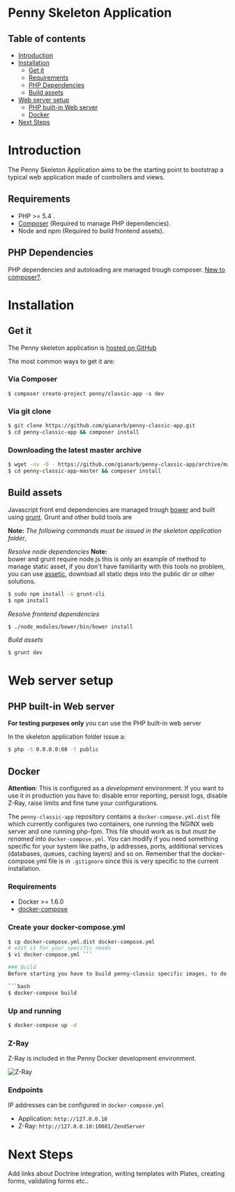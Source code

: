 # Penny Skeleton Application

## Table of contents

- [Introduction](#introduction)
- [Installation](#installation)
    * [Get it](#get-it)
    * [Requirements](#requirements)
    * [PHP Dependencies](#php-dependencies)
    * [Build assets](#build-assets)
- [Web server setup](#web-server-setup)
    * [PHP built-in Web server](#php-built-in-web-server)
    * [Docker](#docker)
- [Next Steps](#next-steps)

# Introduction

The Penny Skeleton Application aims to be the starting point to bootstrap a typical web application made of controllers and views.

## Requirements

- PHP >= 5.4 .
- [Composer](https://getcomposer.org/)  (Required to manage PHP dependencies).
- Node and npm  (Required to build frontend assets).

## PHP Dependencies

PHP dependencies and autoloading are managed trough composer. [New to composer?](https://getcomposer.org/doc/00-intro.md).

# Installation

## Get it

The Penny skeleton application is [hosted on GitHub](https://github.com/gianarb/penny-classic-app)

The most common ways to get it are:

### Via Composer

```
$ composer create-project penny/classic-app -s dev
```

### Via git clone

```bash
$ git clone https://github.com/gianarb/penny-classic-app.git
$ cd penny-classic-app && composer install
```

### Downloading the latest master archive

```bash
$ wget -nv -O - https://github.com/gianarb/penny-classic-app/archive/master.zip | tar zx
$ cd penny-classic-app-master && composer install
```

## Build assets

Javascript front end dependencies are managed trough [bower](http://bower.io/) and built using [grunt](http://gruntjs.com).
Grunt and other build tools are

**Note:** *The following commands must be issued in the skeleton application folder*,

*Resolve node dependencies*
**Note:**  
bower and grunt require node.js this is only an example of method to manage static asset,
if you don't have familiarity with this tools no problem, you can use [assetic](https://github.com/kriswallsmith/assetic),
download all static deps into the public dir or other solutions.

```bash
$ sudo npm install -G grunt-cli
$ npm install
```

*Resolve frontend dependencies*

```bash
$ ./node_modules/bower/bin/bower install
```

*Build assets*

```bash
$ grunt dev
```

# Web server setup

## PHP built-in Web server

**For testing purposes only** you can use the PHP built-in web server

In the skeleton application folder issue a:

```bash
$ php -S 0.0.0.0:80 -t public
```

## Docker

**Attention**: This is configured  as a *development* environment.
If you want to use it in production you have to: disable error reporting, persist logs, disable Z-Ray, raise limits and fine tune your configurations.

The `penny-classic-app` repository contains a `docker-compose.yml.dist` file which currently configures two containers, one
running the NGINX web server and one running php-fpm.
This file should work as is but  *must be renamed* into `docker-compose.yml`. You can modify if you need something specific for your system like paths, ip addresses, ports, additional services (databases, queues, caching layers) and so on.
Remember that the docker-compose.yml file is in `.gitignore` since this is very specific to the current installation.

### Requirements

- Docker >= 1.6.0
- [docker-compose](https://docs.docker.com/compose/)

### Create your docker-compose.yml

```bash
$ cp docker-compose.yml.dist docker-compose.yml
# edit it for your specific needs
$ vi docker-compose.yml ```

### Build
Before starting you have to build penny-classic specific images, to do it issue a:

```bash
$ docker-compose build
```

### Up and running

```bash
$ docker-compose up -d
```

### Z-Ray

Z-Ray is included in the Penny Docker development environment.

![Z-Ray](http://i.imgur.com/MfvkfY0.png)

### Endpoints

IP addresses can be configured in `docker-compose.yml`

- Application:  `http://127.0.0.10`
- Z-Ray:  `http://127.0.0.10:10081/ZendServer`


# Next Steps

Add links about Doctrine integration, writing templates with Plates, creating forms, validating forms etc..
